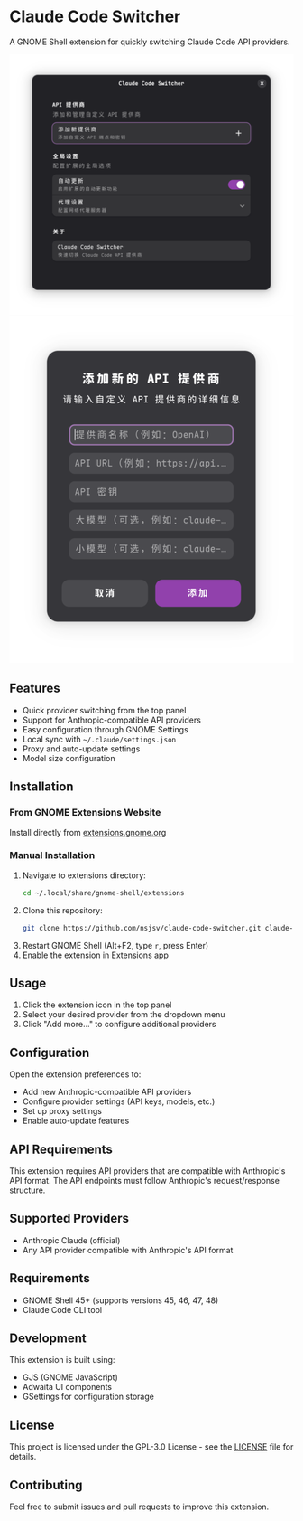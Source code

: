 # Claude Code Switcher

A GNOME Shell extension for quickly switching Claude Code API providers.

![Home](img/Home.png)
![Add](img/Add.png)

## Features

- Quick provider switching from the top panel
- Support for Anthropic-compatible API providers
- Easy configuration through GNOME Settings
- Local sync with `~/.claude/settings.json`
- Proxy and auto-update settings
- Model size configuration

## Installation

### From GNOME Extensions Website
Install directly from [extensions.gnome.org](https://extensions.gnome.org/extension/8424/claude-code-switcher/)

### Manual Installation
1. Navigate to extensions directory:
   ```bash
   cd ~/.local/share/gnome-shell/extensions
   ```
2. Clone this repository:
   ```bash
   git clone https://github.com/nsjsv/claude-code-switcher.git claude-code-switcher@nsjsv.github.io
   ```
3. Restart GNOME Shell (Alt+F2, type `r`, press Enter)
4. Enable the extension in Extensions app

## Usage

1. Click the extension icon in the top panel
2. Select your desired provider from the dropdown menu
3. Click "Add more..." to configure additional providers

## Configuration

Open the extension preferences to:
- Add new Anthropic-compatible API providers
- Configure provider settings (API keys, models, etc.)
- Set up proxy settings
- Enable auto-update features

## API Requirements

This extension requires API providers that are compatible with Anthropic's API format. The API endpoints must follow Anthropic's request/response structure.

## Supported Providers

- Anthropic Claude (official)
- Any API provider compatible with Anthropic's API format

## Requirements

- GNOME Shell 45+ (supports versions 45, 46, 47, 48)
- Claude Code CLI tool

## Development

This extension is built using:
- GJS (GNOME JavaScript)
- Adwaita UI components
- GSettings for configuration storage

## License

This project is licensed under the GPL-3.0 License - see the [LICENSE](LICENSE) file for details.

## Contributing

Feel free to submit issues and pull requests to improve this extension.